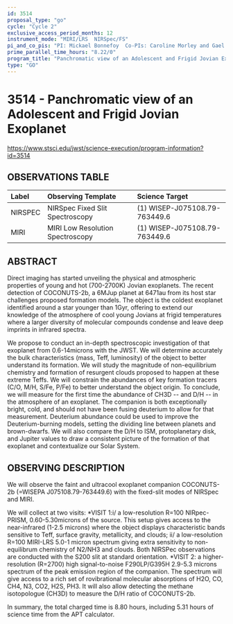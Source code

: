 ```yaml
---
id: 3514
proposal_type: "go"
cycle: "Cycle 2"
exclusive_access_period_months: 12
instrument_mode: "MIRI/LRS  NIRSpec/FS"
pi_and_co_pis: "PI: Mickael Bonnefoy  Co-PIs: Caroline Morley and Gael Chauvin"
prime_parallel_time_hours: "8.22/0"
program_title: "Panchromatic view of an Adolescent and Frigid Jovian Exoplanet"
type: "GO"
---
```

# 3514 - Panchromatic view of an Adolescent and Frigid Jovian Exoplanet
https://www.stsci.edu/jwst/science-execution/program-information?id=3514
## OBSERVATIONS TABLE
| Label   | Observing Template              | Science Target                  |
| :------ | :------------------------------ | :------------------------------ |
| NIRSPEC | NIRSpec Fixed Slit Spectroscopy | (1) WISEP-J075108.79-763449.6   |
| MIRI    | MIRI Low Resolution Spectroscopy | (1) WISEP-J075108.79-763449.6   |

## ABSTRACT

Direct imaging has started unveiling the physical and atmospheric properties of young and hot (700-2700K) Jovian exoplanets. The recent detection of COCONUTS-2b, a 6MJup planet at 6471au from its host star challenges proposed formation models. The object is the coldest exoplanet identified around a star younger than 1Gyr, offering to extend our knowledge of the atmosphere of cool young Jovians at frigid temperatures where a larger diversity of molecular compounds condense and leave deep imprints in infrared spectra.

We propose to conduct an in-depth spectroscopic investigation of that exoplanet from 0.6-14microns with the JWST. We will determine accurately the bulk characteristics (mass, Teff, luminosity) of the object to better understand its formation. We will study the magnitude of non-equilibrium chemistry and formation of resurgent clouds proposed to happen at these extreme Teffs. We will constrain the abundances of key formation tracers (C/O, M/H, S/Fe, P/Fe) to better understand the object origin. To conclude, we will measure for the first time the abundance of CH3D -- and D/H -- in the atmosphere of an exoplanet. The companion is both exceptionally bright, cold, and should not have been fusing deuterium to allow for that measurement. Deuterium abundance could be used to improve the Deuterium-burning models, setting the dividing line between planets and brown-dwarfs. We will also compare the D/H to ISM, protoplanetary disk, and Jupiter values to draw a consistent picture of the formation of that exoplanet and contextualize our Solar System.

## OBSERVING DESCRIPTION

We will observe the faint and ultracool exoplanet companion COCONUTS-2b (=WISEPA J075108.79-763449.6) with the fixed-slit modes of NIRSpec and MIRI.

We will collect at two visits:
*VISIT 1:i/ a low-resolution R=100 NIRpec-PRISM, 0.60-5.30microns of the source. This setup gives access to the near-infrared (1-2.5 microns) where the object displays characteristic bands sensitive to Teff, surface gravity, metallicity, and clouds; ii/ a low-resolution R=100 MIRI-LRS 5.0-1 micron spectrum giving extra sensitivity to non-equilibrum chemistry of N2/NH3 and clouds. Both NIRSPec observations are conducted with the S200 slit at standard orientation.
*VISIT 2: a higher-resolution (R=2700) high signal-to-noise F290LP/G395H 2.9-5.3 microns spectrum of the peak emission region of the companion. The spectrum will give access to a rich set of rovibrational molecular absorptions of H2O, CO, CH4, N3, CO2, H2S, PH3. It will also allow detecting the methane isotopologue (CH3D) to measure the D/H ratio of COCONUTS-2b.

In summary, the total charged time is 8.80 hours, including 5.31 hours of science time from the APT calculator.